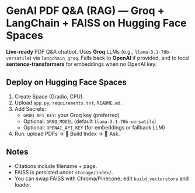 
# GenAI PDF Q&A (RAG) — Groq + LangChain + FAISS on Hugging Face Spaces

**Live-ready** PDF Q&A chatbot. Uses **Groq** LLMs (e.g., `llama-3.1-70b-versatile`) via `langchain_groq`. Falls back to **OpenAI** if provided, and to local **sentence-transformers** for embeddings when no OpenAI key.

## Deploy on Hugging Face Spaces
1. Create Space (Gradio, CPU).
2. Upload `app.py`, `requirements.txt`, `README.md`.
3. Add Secrets:
   - `GROQ_API_KEY`: your Groq key (preferred)
   - Optional: `GROQ_MODEL` (default `llama-3.1-70b-versatile`)
   - Optional: `OPENAI_API_KEY` (for embeddings or fallback LLM)
4. Run: upload PDFs → 🔧 Build Index → 💬 Ask.

## Notes
- Citations include filename + page.
- FAISS is persisted under `storage/index/`.
- You can swap FAISS with Chroma/Pinecone; edit `build_vectorstore` and loader.
